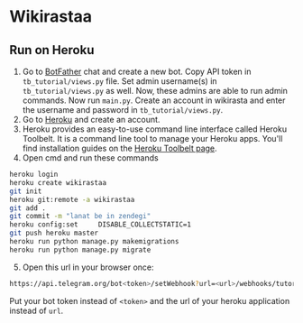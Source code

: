 # Wikirastaa
## Run on Heroku
 1.  Go to [BotFather](https://telegram.me/BotFather) chat and create a new bot. Copy API token in ```tb_tutorial/views.py``` file. Set admin username(s) in ```tb_tutorial/views.py``` as well. Now, these admins are able to run admin commands. Now run ```main.py```. Create an account in wikirasta and enter the username and password in ```tb_tutorial/views.py```.
 2. Go to [Heroku](heroku.com) and create an account.
 3. Heroku provides an easy-to-use command line interface called Heroku Toolbelt. It is a command line tool to manage your Heroku apps. You'll find installation guides on the [Heroku Toolbelt page](https://toolbelt.heroku.com/).
 4. Open cmd and run these commands
 ```bash
 heroku login
 heroku create wikirastaa
 git init
 heroku git:remote -a wikirastaa
 git add .
 git commit -m "lanat be in zendegi"
 heroku config:set     DISABLE_COLLECTSTATIC=1 
 git push heroku master
 heroku run python manage.py makemigrations
 heroku run python manage.py migrate
 ```
 5. Open this url in your browser once:
 ```bash
 https://api.telegram.org/bot<token>/setWebhook?url=<url>/webhooks/tutorial/ 
 ```
 Put your bot token instead of ```<token>``` and the url of your heroku application instead of ```url```.
